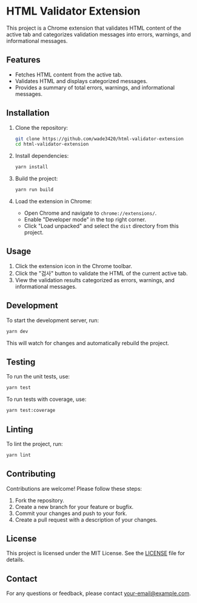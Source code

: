 # HTML Validator Extension

This project is a Chrome extension that validates HTML content of the active tab and categorizes validation messages into errors, warnings, and informational messages.

## Features

- Fetches HTML content from the active tab.
- Validates HTML and displays categorized messages.
- Provides a summary of total errors, warnings, and informational messages.

## Installation

1. Clone the repository:

   ```bash
   git clone https://github.com/wade3420/html-validator-extension
   cd html-validator-extension
   ```

2. Install dependencies:

   ```bash
   yarn install
   ```

3. Build the project:

   ```bash
   yarn run build
   ```

4. Load the extension in Chrome:

   - Open Chrome and navigate to `chrome://extensions/`.
   - Enable "Developer mode" in the top right corner.
   - Click "Load unpacked" and select the `dist` directory from this project.

## Usage

1. Click the extension icon in the Chrome toolbar.
2. Click the "검사" button to validate the HTML of the current active tab.
3. View the validation results categorized as errors, warnings, and informational messages.

## Development

To start the development server, run:

```bash
yarn dev
```

This will watch for changes and automatically rebuild the project.

## Testing

To run the unit tests, use:

```bash
yarn test
```

To run tests with coverage, use:

```bash
yarn test:coverage
```

## Linting

To lint the project, run:

```bash
yarn lint
```

## Contributing

Contributions are welcome! Please follow these steps:

1. Fork the repository.
2. Create a new branch for your feature or bugfix.
3. Commit your changes and push to your fork.
4. Create a pull request with a description of your changes.

## License

This project is licensed under the MIT License. See the [LICENSE](LICENSE) file for details.

## Contact

For any questions or feedback, please contact [your-email@example.com](mailto:your-email@example.com).

